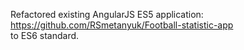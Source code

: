 Refactored existing AngularJS ES5 application:
https://github.com/RSmetanyuk/Football-statistic-app  
to ES6 standard.
